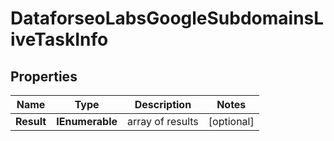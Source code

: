 # DataforseoLabsGoogleSubdomainsLiveTaskInfo


## Properties

| Name | Type | Description | Notes |
|------------ | ------------- | ------------- | -------------|
**Result** | **IEnumerable<DataforseoLabsGoogleSubdomainsLiveResultInfo>** | array of results |[optional]|